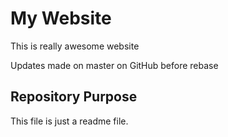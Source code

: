 # My Website

This is really awesome website

Updates made on master on GitHub before rebase

## Repository Purpose

This file is just a readme file.
